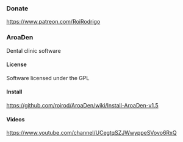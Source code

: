 ### Donate

https://www.patreon.com/RoiRodrigo


### AroaDen

Dental clinic software

#### License

Software licensed under the GPL

#### Install

https://github.com/roirod/AroaDen/wiki/Install-AroaDen-v1.5

#### Videos

https://www.youtube.com/channel/UCegtqSZJWwyppeSVovo6RxQ


